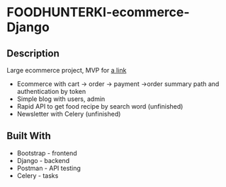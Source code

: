 # FOODHUNTERKI-ecommerce-Django

## Description
Large ecommerce project, MVP for [a link](https://instagram.com/foodhunterki)
  * Ecommerce with cart -> order -> payment ->order summary path and authentication by token
  * Simple blog with users, admin
  * Rapid API to get food recipe by search word (unfinished)
  * Newsletter with Celery (unfinished)

## Built With
* Bootstrap - frontend
* Django - backend
* Postman - API testing
* Celery - tasks
